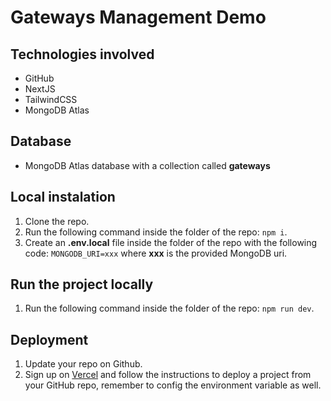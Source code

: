 # Gateways Management Demo

## Technologies involved

- GitHub
- NextJS
- TailwindCSS
- MongoDB Atlas

## Database

- MongoDB Atlas database with a collection called **gateways**

## Local instalation

1. Clone the repo.
2. Run the following command inside the folder of the repo: `npm i`.
3. Create an **.env.local** file inside the folder of the repo with the following code: `MONGODB_URI=xxx` where **xxx** is the provided MongoDB uri.

## Run the project locally

1. Run the following command inside the folder of the repo: `npm run dev`.

## Deployment

1. Update your repo on Github.
2. Sign up on [Vercel](https://vercel.com/) and follow the instructions to deploy a project from your GitHub repo, remember to config the environment variable as well.
